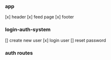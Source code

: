 ### app

[x] header
[x] feed page
[x] footer


### login-auth-system
[] create new user
[x]  login user
[] reset password


### auth routes
